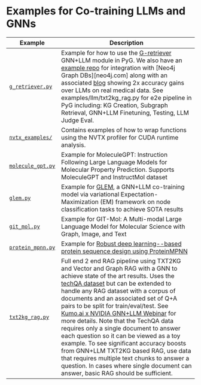 # Examples for Co-training LLMs and GNNs

| Example                                | Description                                                                                                                                                                                                                                                                                                                                                                                                                                                                                                                                                                                                                                                                                                                                                                      |
| -------------------------------------- | -------------------------------------------------------------------------------------------------------------------------------------------------------------------------------------------------------------------------------------------------------------------------------------------------------------------------------------------------------------------------------------------------------------------------------------------------------------------------------------------------------------------------------------------------------------------------------------------------------------------------------------------------------------------------------------------------------------------------------------------------------------------------------- |
| [`g_retriever.py`](./g_retriever.py)   | Example for how to use the [G-retriever](https://arxiv.org/abs/2402.07630) GNN+LLM module in PyG. We also have an [example repo](https://github.com/neo4j-product-examples/neo4j-gnn-llm-example) for integration with [Neo4j Graph DBs][neo4j.com] along with an associated [blog](https://developer.nvidia.com/blog/boosting-qa-accuracy-with-graphrag-using-pyg-and-graph-databases/) showing 2x accuracy gains over LLMs on real medical data. See examples/llm/txt2kg_rag.py for e2e pipeline in PyG including: KG Creation, Subgraph Retrieval, GNN+LLM Finetuning, Testing, LLM Judge Eval.                                                                                                                                                                               |
| [`nvtx_examples/`](./nvtx_examples/)   | Contains examples of how to wrap functions using the NVTX profiler for CUDA runtime analysis.                                                                                                                                                                                                                                                                                                                                                                                                                                                                                                                                                                                                                                                                                    |
| [`molecule_gpt.py`](./molecule_gpt.py) | Example for MoleculeGPT: Instruction Following Large Language Models for Molecular Property Prediction. Supports MoleculeGPT and InstructMol dataset                                                                                                                                                                                                                                                                                                                                                                                                                                                                                                                                                                                                                             |
| [`glem.py`](./glem.py)                 | Example for [GLEM](https://arxiv.org/abs/2210.14709), a GNN+LLM co-training model via variational Expectation-Maximization (EM) framework on node classification tasks to achieve SOTA results                                                                                                                                                                                                                                                                                                                                                                                                                                                                                                                                                                                   |
| [`git_mol.py`](./git_mol.py)           | Example for GIT-Mol: A Multi-modal Large Language Model for Molecular Science with Graph, Image, and Text                                                                                                                                                                                                                                                                                                                                                                                                                                                                                                                                                                                                                                                                        |
| [`protein_mpnn.py`](./protein_mpnn.py) | Example for [Robust deep learning--based protein sequence design using ProteinMPNN](https://www.biorxiv.org/content/10.1101/2022.06.03.494563v1)                                                                                                                                                                                                                                                                                                                                                                                                                                                                                                                                                                                                                                 |
| [`txt2kg_rag.py`](./txt2kg_rag.py)     | Full end 2 end RAG pipeline using TXT2KG and Vector and Graph RAG with a GNN to achieve state of the art results. Uses the [techQA dataset](https://paperswithcode.com/dataset/techqa) but can be extended to handle any RAG dataset with a corpus of documents and an associated set of Q+A pairs to be split for train/eval/test. See [Kumo.ai x NVIDIA GNN+LLM Webinar](https://www.youtube.com/watch?v=uRIA8e7Y_vs) for more details. Note that the TechQA data requires only a single document to answer each question so it can be viewed as a toy example. To see significant accuracy boosts from GNN+LLM TXT2KG based RAG, use data that requires multiple text chunks to answer a question. In cases where single document can answer, basic RAG should be sufficient. |
